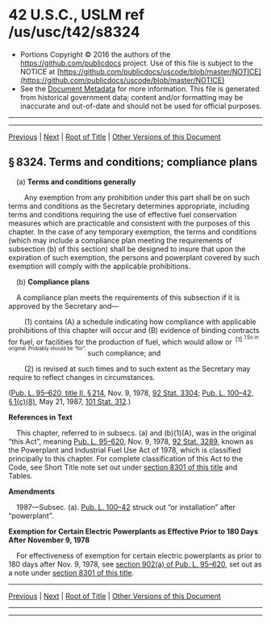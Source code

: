 ---
---

# 42 U.S.C., USLM ref /us/usc/t42/s8324

* Portions Copyright © 2016 the authors of the https://github.com/publicdocs project.
  Use of this file is subject to the NOTICE at [https://github.com/publicdocs/uscode/blob/master/NOTICE](https://github.com/publicdocs/uscode/blob/master/NOTICE)
* See the [Document Metadata](././../../../../../..//README.md) for more information.
  This file is generated from historical government data; content and/or formatting may be inaccurate and out-of-date and should not be used for official purposes.

----------
----------

[Previous](./../../../../../..//us/usc/t42/ch92/schII/ptB/m__us_usc_t42_s8323.md) | [Next](./../../../../../..//us/usc/t42/ch92/schIII/m__us_usc_t42_ch92_schIII.md) | [Root of Title](./../../../../../../) | [Other Versions of this Document](https://publicdocs.github.io/go/links?ns=uslm&ref=%2Fus%2Fusc%2Ft42%2Fs8324)

## § 8324. Terms and conditions; compliance plans

    (a) __Terms and conditions generally__ 

        Any exemption from any prohibition under this part shall be on such terms and conditions as the Secretary determines appropriate, including terms and conditions requiring the use of effective fuel conservation measures which are practicable and consistent with the purposes of this chapter. In the case of any temporary exemption, the terms and conditions (which may include a compliance plan meeting the requirements of subsection (b) of this section) shall be designed to insure that upon the expiration of such exemption, the persons and powerplant covered by such exemption will comply with the applicable prohibitions.

    (b) __Compliance plans__ 

    A compliance plan meets the requirements of this subsection if it is approved by the Secretary and—

        (1) contains (A) a schedule indicating how compliance with applicable prohibitions of this chapter will occur and (B) evidence of binding contracts for fuel, or facilities for the production of fuel, which would allow or  <sup>\[1\]</sup>  <sup><sup> 1 So in original. Probably should be “for”. </sup></sup>  such compliance; and

        (2) is revised at such times and to such extent as the Secretary may require to reflect changes in circumstances.

([Pub. L. 95–620, title II, § 214][/us/pl/95/620/s214], Nov. 9, 1978, [92 Stat. 3304][/us/stat/92/3304]; [Pub. L. 100–42, § 1(c)(8)][/us/pl/100/42/s1/c/8], May 21, 1987, [101 Stat. 312][/us/stat/101/312].)

 __References in Text__ 

    This chapter, referred to in subsecs. (a) and (b)(1)(A), was in the original “this Act”, meaning [Pub. L. 95–620][/us/pl/95/620], Nov. 9, 1978, [92 Stat. 3289][/us/stat/92/3289], known as the Powerplant and Industrial Fuel Use Act of 1978, which is classified principally to this chapter. For complete classification of this Act to the Code, see Short Title note set out under [section 8301 of this title][/us/usc/t42/s8301] and Tables.

 __Amendments__ 

    1987—Subsec. (a). [Pub. L. 100–42][/us/pl/100/42] struck out “or installation” after “powerplant”.

 __Exemption for Certain Electric Powerplants as Effective Prior to 180 Days After__  __November 9, 1978__ 

    For effectiveness of exemption for certain electric powerplants as prior to 180 days after Nov. 9, 1978, see [section 902(a) of Pub. L. 95–620][/us/pl/95/620/s902/a], set out as a note under [section 8301 of this title][/us/usc/t42/s8301].

----------

[Previous](./../../../../../..//us/usc/t42/ch92/schII/ptB/m__us_usc_t42_s8323.md) | [Next](./../../../../../..//us/usc/t42/ch92/schIII/m__us_usc_t42_ch92_schIII.md) | [Root of Title](./../../../../../../) | [Other Versions of this Document](https://publicdocs.github.io/go/links?ns=uslm&ref=%2Fus%2Fusc%2Ft42%2Fs8324)

----------
----------

[/us/pl/95/620/s214]: https://publicdocs.github.io/go/links?ns=uslm&ref=%2Fus%2Fpl%2F95%2F620%2Fs214
[/us/stat/92/3304]: https://publicdocs.github.io/go/links?ns=uslm&ref=%2Fus%2Fstat%2F92%2F3304
[/us/pl/100/42/s1/c/8]: https://publicdocs.github.io/go/links?ns=uslm&ref=%2Fus%2Fpl%2F100%2F42%2Fs1%2Fc%2F8
[/us/stat/101/312]: https://publicdocs.github.io/go/links?ns=uslm&ref=%2Fus%2Fstat%2F101%2F312
[/us/pl/95/620]: https://publicdocs.github.io/go/links?ns=uslm&ref=%2Fus%2Fpl%2F95%2F620
[/us/stat/92/3289]: https://publicdocs.github.io/go/links?ns=uslm&ref=%2Fus%2Fstat%2F92%2F3289
[/us/usc/t42/s8301]: https://publicdocs.github.io/go/links?ns=uslm&ref=%2Fus%2Fusc%2Ft42%2Fs8301
[/us/pl/100/42]: https://publicdocs.github.io/go/links?ns=uslm&ref=%2Fus%2Fpl%2F100%2F42
[/us/pl/95/620/s902/a]: https://publicdocs.github.io/go/links?ns=uslm&ref=%2Fus%2Fpl%2F95%2F620%2Fs902%2Fa
[/us/usc/t42/s8301]: https://publicdocs.github.io/go/links?ns=uslm&ref=%2Fus%2Fusc%2Ft42%2Fs8301


